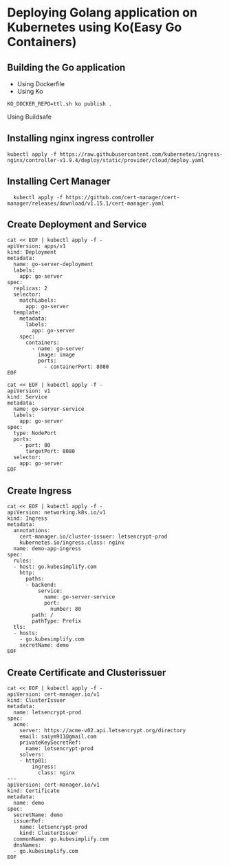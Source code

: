 # Deploying Golang application on Kubernetes using Ko(Easy Go Containers)

## Building the Go application 
- Using Dockerfile
- Using Ko
```
KO_DOCKER_REPO=ttl.sh ko publish .
```


Using Buildsafe
## Installing nginx ingress controller

```
kubectl apply -f https://raw.githubusercontent.com/kubernetes/ingress-nginx/controller-v1.9.4/deploy/static/provider/cloud/deploy.yaml
```

## Installing Cert Manager
```
  kubectl apply -f https://github.com/cert-manager/cert-manager/releases/download/v1.15.1/cert-manager.yaml
```

## Create Deployment and Service 
```
cat << EOF | kubectl apply -f -
apiVersion: apps/v1
kind: Deployment
metadata:
  name: go-server-deployment
  labels:
    app: go-server
spec:
  replicas: 2
  selector:
    matchLabels:
      app: go-server
  template:
    metadata:
      labels:
        app: go-server
    spec:
      containers:
        - name: go-server
          image: image
          ports:
            - containerPort: 8080
EOF
```
```
cat << EOF | kubectl apply -f -
apiVersion: v1
kind: Service
metadata:
  name: go-server-service
  labels:
    app: go-server
spec:
  type: NodePort
  ports:
    - port: 80
      targetPort: 8080
  selector:
    app: go-server
EOF
```

## Create Ingress
```
cat << EOF | kubectl apply -f -
apiVersion: networking.k8s.io/v1
kind: Ingress
metadata:
  annotations:
    cert-manager.io/cluster-issuer: letsencrypt-prod
    kubernetes.io/ingress.class: nginx
  name: demo-app-ingress
spec:
  rules:
  - host: go.kubesimplify.com
    http:
      paths:
      - backend:
          service:
            name: go-server-service
            port:
              number: 80
        path: /
        pathType: Prefix
  tls:
  - hosts:
    - go.kubesimplify.com
    secretName: demo
EOF

```

## Create Certificate and Clusterissuer
```
cat << EOF | kubectl apply -f -
apiVersion: cert-manager.io/v1
kind: ClusterIssuer
metadata:
  name: letsencrypt-prod
spec:
  acme:
    server: https://acme-v02.api.letsencrypt.org/directory
    email: saiym911@gmail.com
    privateKeySecretRef:
      name: letsencrypt-prod
    solvers:
    - http01:
        ingress:
          class: nginx
---
apiVersion: cert-manager.io/v1
kind: Certificate
metadata:
  name: demo
spec:
  secretName: demo
  issuerRef:
    name: letsencrypt-prod
    kind: ClusterIssuer
  commonName: go.kubesimplify.com
  dnsNames:
  - go.kubesimplify.com
EOF
```

